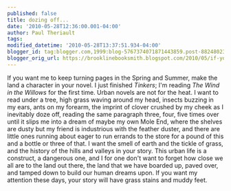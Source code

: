 ```yaml
---
published: false
title: dozing off...
date: '2010-05-28T12:36:00.001-04:00'
author: Paul Theriault
tags: 
modified_datetime: '2010-05-28T13:37:51.934-04:00'
blogger_id: tag:blogger.com,1999:blog-5767374071871443859.post-8824802339463075316
blogger_orig_url: https://brooklinebooksmith.blogspot.com/2010/05/if-you-want-me-to-keep-turning-pages-in.html
---
```


If you want me to keep turning pages in the Spring and Summer, make the land a character in your novel.  I just finished <em>Tinkers</em>; I'm reading <em>The Wind in the Willows</em> for the first time.  Urban novels are not for the heat.  I want to read under a tree, high grass waving around my head, insects buzzing in my ears, ants on my forearm, the imprint of clover crushed by my cheek as I inevitably doze off, reading the same paragraph three, four, five times over until it slips me into a dream of maybe my own Mole End, where the shelves are dusty but my friend is industrious with the feather duster, and there are little ones running about eager to run errands to the store for a pound of this and a bottle or three of that.  I want the smell of earth and the tickle of grass, and the history of the hills and valleys in your story.  This urban life is a construct, a dangerous one, and I for one don't want to forget how close we all are to the land out there, the land that we have boarded up, paved over, and tamped down to build our human dreams upon.  If you want my attention these days, your story will have grass stains and muddy feet.
